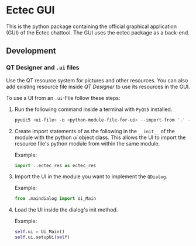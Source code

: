 # Ectec GUI

This is the python package containing the official graphical application (GUI) of the Ectec chattool. The GUI uses the ectec package as a back-end.

## Development

### QT Designer and `.ui` files

Use the QT resource system for pictures and other resources. You can also add existing resource file inside *QT Designer* to use its resources in the GUI.

To use a UI from an `.ui`-File follow these steps:

1. Run the following command inside a terminal with `PyQt5` installed.

   ```bash
   pyuic5 <ui-file> -o <python-module-file-for-ui> --import-from '.' --resource-suffix '_res'
   ```

2. Create import statements of as the following in the `__init__` of the module with the python *ui* object class. This allows the UI to import the resource file's python module from within the same module.

   Example:
   ```python
   import ..ectec_res as ectec_res
   ```

3. Import the UI in the module you want to implement the `QDialog`.

   Example:
   ```python
   from .maindialog import Ui_Main
   ```

4. Load the UI inside the dialog's init method.

   Example:
   ```python
   self.ui = Ui_Main()
   self.ui.setupUi(self)
   ```
